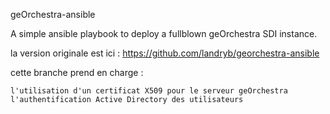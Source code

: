 geOrchestra-ansible

A simple ansible playbook to deploy a fullblown geOrchestra SDI instance.

la version originale est ici : https://github.com/landryb/georchestra-ansible

cette branche prend en charge :

    l'utilisation d'un certificat X509 pour le serveur geOrchestra
    l'authentification Active Directory des utilisateurs

